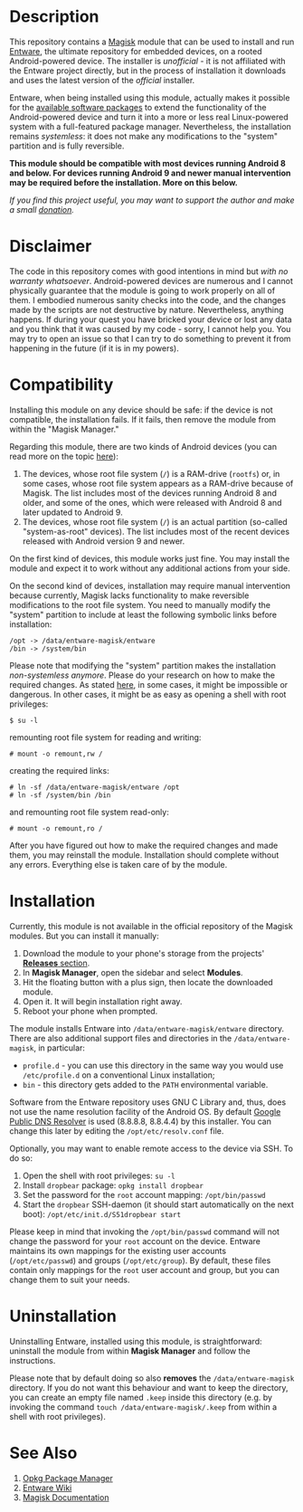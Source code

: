 # Description

This repository contains a [Magisk](https://magiskmanager.com/) module that can be used to install and run [Entware](https://entware.net/), the ultimate repository for embedded devices, on a rooted Android-powered device. The installer is *unofficial* - it is not affiliated with the Entware project directly, but in the process of installation it downloads and uses the latest version of the *official* installer.

Entware, when being installed using this module, actually makes it possible for the [available software packages](https://bin.entware.net/armv7sf-k3.2/Packages.html) to extend the functionality of the Android-powered device and turn it into a more or less real Linux-powered system with a full-featured package manager. Nevertheless, the installation remains *systemless*: it does not make any modifications to the "system" partition and is fully reversible.

**This module should be compatible with most devices running Android 8 and below. For devices running Android 9 and newer manual intervention may be required before the installation. More on this below.**

*If you find this project useful, you may want to support the author and make a small [donation](https://chaoticlab.io/donate/).*

# Disclaimer

The code in this repository comes with good intentions in mind but *with no warranty whatsoever*. Android-powered devices are numerous and I cannot physically guarantee that the module is going to work properly on all of them. I embodied numerous sanity checks into the code, and the changes made by the scripts are not destructive by nature. Nevertheless, anything happens. If during your quest you have bricked your device or lost any data and you think that it was caused by my code - sorry, I cannot help you. You may try to open an issue so that I can try to do something to prevent it from happening in the future (if it is in my powers).

# Compatibility

Installing this module on any device should be safe: if the device is not compatible, the installation fails. If it fails, then remove the module from within the "Magisk Manager."

Regarding this module, there are two kinds of Android devices (you can read more on the topic [here](https://topjohnwu.github.io/Magisk/boot.html)):

1. The devices, whose root file system (`/`) is a RAM-drive (`rootfs`) or, in some cases, whose root file system appears as a RAM-drive because of Magisk. The list includes most of the devices running Android 8 and older, and some of the ones, which were released with Android 8 and later updated to Android 9.
2. The devices, whose root file system (`/`) is an actual partition (so-called "system-as-root" devices). The list includes most of the recent devices released with Android version 9 and newer.

On the first kind of devices, this module works just fine. You may install the module and expect it to work without any additional actions from your side.

On the second kind of devices, installation may require manual intervention because currently, Magisk lacks functionality to make reversible modifications to the root file system. You need to manually modify the "system" partition to include at least the following symbolic links before installation:

```
/opt -> /data/entware-magisk/entware
/bin -> /system/bin
```
Please note that modifying the "system" partition makes the installation *non-systemless anymore*. Please do your research on how to make the required changes. As stated [here](https://github.com/topjohnwu/magisk_files/blob/6510533d6a8bb751152539919f57bb616c2405af/notes.md), in some cases, it might be impossible or dangerous. In other cases, it might be as easy as opening a shell with root privileges:

```
$ su -l
```

remounting root file system for reading and writing:

```
# mount -o remount,rw /
```

creating the required links:

```
# ln -sf /data/entware-magisk/entware /opt
# ln -sf /system/bin /bin
```

and remounting root file system read-only:

```
# mount -o remount,ro /
```

After you have figured out how to make the required changes and made them, you may reinstall the module. Installation should complete without any errors. Everything else is taken care of by the module.

# Installation

Currently, this module is not available in the official repository of the Magisk modules. But you can install it manually:

1. Download the module to your phone's storage from the projects' [**Releases** section](releases/latest).
2. In **Magisk Manager**, open the sidebar and select **Modules**.
3. Hit the floating button with a plus sign, then locate the downloaded module.
4. Open it. It will begin installation right away.
5. Reboot your phone when prompted.

The module installs Entware into `/data/entware-magisk/entware` directory. There are also additional support files and directories in the `/data/entware-magisk`, in particular:

* `profile.d` - you can use this directory in the same way you would use `/etc/profile.d` on a conventional Linux installation;
* `bin` - this directory gets added to the `PATH` environmental variable.

Software from the Entware repository uses GNU C Library and, thus, does not use the name resolution facility of the Android OS. By default [Google Public DNS Resolver](https://developers.google.com/speed/public-dns) is used (8.8.8.8, 8.8.4.4) by this installer. You can change this later by editing the `/opt/etc/resolv.conf` file.

Optionally, you may want to enable remote access to the device via SSH. To do so:

1. Open the shell with root privileges: `su -l`
2. Install `dropbear` package: `opkg install dropbear`
3. Set the password for the `root` account mapping: `/opt/bin/passwd`
4. Start the `dropbear` SSH-daemon (it should start automatically on the next boot): `/opt/etc/init.d/S51dropbear start`

Please keep in mind that invoking the `/opt/bin/passwd` command will not change the password for your `root` account on the device. Entware maintains its own mappings for the existing user accounts (`/opt/etc/passwd`) and groups (`/opt/etc/group`). By default, these files contain only mappings for the `root` user account and group, but you can change them to suit your needs.

# Uninstallation

Uninstalling Entware, installed using this module, is straightforward: uninstall the module from within **Magisk Manager** and follow the instructions.

Please note that by default doing so also **removes** the `/data/entware-magisk` directory. If you do not want this behaviour and want to keep the directory, you can create an empty file named `.keep` inside this directory (e.g. by invoking the command `touch /data/entware-magisk/.keep` from within a shell with root privileges).

# See Also
1. [Opkg Package Manager](https://openwrt.org/docs/guide-user/additional-software/opkg)
2. [Entware Wiki](https://github.com/Entware/Entware/wiki)
3. [Magisk Documentation](https://topjohnwu.github.io/Magisk/)
